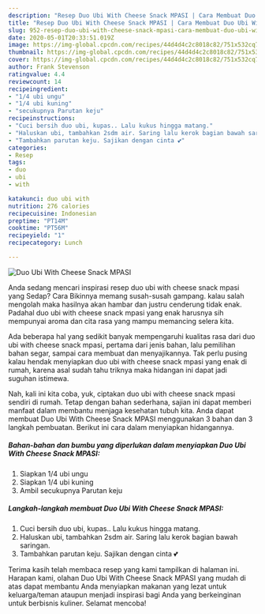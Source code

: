 ```yaml
---
description: "Resep Duo Ubi With Cheese Snack MPASI | Cara Membuat Duo Ubi With Cheese Snack MPASI Yang Bikin Ngiler"
title: "Resep Duo Ubi With Cheese Snack MPASI | Cara Membuat Duo Ubi With Cheese Snack MPASI Yang Bikin Ngiler"
slug: 952-resep-duo-ubi-with-cheese-snack-mpasi-cara-membuat-duo-ubi-with-cheese-snack-mpasi-yang-bikin-ngiler
date: 2020-05-01T20:33:51.019Z
image: https://img-global.cpcdn.com/recipes/44d4d4c2c8018c82/751x532cq70/duo-ubi-with-cheese-snack-mpasi-foto-resep-utama.jpg
thumbnail: https://img-global.cpcdn.com/recipes/44d4d4c2c8018c82/751x532cq70/duo-ubi-with-cheese-snack-mpasi-foto-resep-utama.jpg
cover: https://img-global.cpcdn.com/recipes/44d4d4c2c8018c82/751x532cq70/duo-ubi-with-cheese-snack-mpasi-foto-resep-utama.jpg
author: Frank Stevenson
ratingvalue: 4.4
reviewcount: 14
recipeingredient:
- "1/4 ubi ungu"
- "1/4 ubi kuning"
- "secukupnya Parutan keju"
recipeinstructions:
- "Cuci bersih duo ubi, kupas.. Lalu kukus hingga matang."
- "Haluskan ubi, tambahkan 2sdm air. Saring lalu kerok bagian bawah saringan."
- "Tambahkan parutan keju. Sajikan dengan cinta 💕"
categories:
- Resep
tags:
- duo
- ubi
- with

katakunci: duo ubi with 
nutrition: 276 calories
recipecuisine: Indonesian
preptime: "PT14M"
cooktime: "PT56M"
recipeyield: "1"
recipecategory: Lunch

---
```



![Duo Ubi With Cheese Snack MPASI](https://img-global.cpcdn.com/recipes/44d4d4c2c8018c82/751x532cq70/duo-ubi-with-cheese-snack-mpasi-foto-resep-utama.jpg)

Anda sedang mencari inspirasi resep duo ubi with cheese snack mpasi yang Sedap? Cara Bikinnya memang susah-susah gampang. kalau salah mengolah maka hasilnya akan hambar dan justru cenderung tidak enak. Padahal duo ubi with cheese snack mpasi yang enak harusnya sih mempunyai aroma dan cita rasa yang mampu memancing selera kita.

Ada beberapa hal yang sedikit banyak mempengaruhi kualitas rasa dari duo ubi with cheese snack mpasi, pertama dari jenis bahan, lalu pemilihan bahan segar, sampai cara membuat dan menyajikannya. Tak perlu pusing kalau hendak menyiapkan duo ubi with cheese snack mpasi yang enak di rumah, karena asal sudah tahu triknya maka hidangan ini dapat jadi suguhan istimewa.




Nah, kali ini kita coba, yuk, ciptakan duo ubi with cheese snack mpasi sendiri di rumah. Tetap dengan bahan sederhana, sajian ini dapat memberi manfaat dalam membantu menjaga kesehatan tubuh kita. Anda dapat membuat Duo Ubi With Cheese Snack MPASI menggunakan 3 bahan dan 3 langkah pembuatan. Berikut ini cara dalam menyiapkan hidangannya.

<!--inarticleads1-->

##### Bahan-bahan dan bumbu yang diperlukan dalam menyiapkan Duo Ubi With Cheese Snack MPASI:

1. Siapkan 1/4 ubi ungu
1. Siapkan 1/4 ubi kuning
1. Ambil secukupnya Parutan keju




<!--inarticleads2-->

##### Langkah-langkah membuat Duo Ubi With Cheese Snack MPASI:

1. Cuci bersih duo ubi, kupas.. Lalu kukus hingga matang.
1. Haluskan ubi, tambahkan 2sdm air. Saring lalu kerok bagian bawah saringan.
1. Tambahkan parutan keju. Sajikan dengan cinta 💕




Terima kasih telah membaca resep yang kami tampilkan di halaman ini. Harapan kami, olahan Duo Ubi With Cheese Snack MPASI yang mudah di atas dapat membantu Anda menyiapkan makanan yang lezat untuk keluarga/teman ataupun menjadi inspirasi bagi Anda yang berkeinginan untuk berbisnis kuliner. Selamat mencoba!
